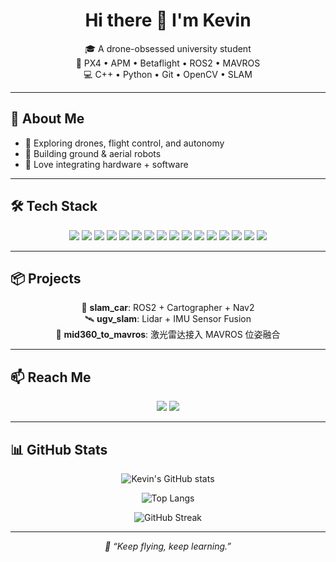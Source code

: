 <h1 align="center">Hi there 👋 I'm Kevin</h1>

<p align="center">
  🎓 A drone-obsessed university student<br>
  🚁 PX4 • APM • Betaflight • ROS2 • MAVROS<br>
  💻 C++ • Python • Git • OpenCV • SLAM
</p>

---

## 🚀 About Me

- 🔧 Exploring drones, flight control, and autonomy  
- 🤖 Building ground & aerial robots  
- 🧩 Love integrating hardware + software

---

## 🛠️ Tech Stack

<p align="center">
  <!-- Core Languages & Frameworks -->
  <img src="https://img.shields.io/badge/C++-00599C?style=for-the-badge&logo=c%2B%2B&logoColor=white"/>
  <img src="https://img.shields.io/badge/Python-3776AB?style=for-the-badge&logo=python&logoColor=white"/>
  <img src="https://img.shields.io/badge/Git-F05032?style=for-the-badge&logo=git&logoColor=white"/>
  <img src="https://img.shields.io/badge/ROS2_Humble-22314E?style=for-the-badge&logo=ros&logoColor=white"/>
  <img src="https://img.shields.io/badge/Ubuntu-22.04-E95420?style=for-the-badge&logo=ubuntu&logoColor=white"/>

  <!-- Drone Systems -->
  <img src="https://img.shields.io/badge/PX4-000000?style=for-the-badge&logo=px4&logoColor=white"/>
  <img src="https://img.shields.io/badge/APM-008000?style=for-the-badge&logo=apm&logoColor=white"/>
  <img src="https://img.shields.io/badge/Betaflight-FECA1B?style=for-the-badge&logo=data&logoColor=black"/>
  <img src="https://img.shields.io/badge/QGroundControl-3949AB?style=for-the-badge&logo=google-earth&logoColor=white"/>
  <img src="https://img.shields.io/badge/ELRS_Configurator-00BFFF?style=for-the-badge&logo=bluetooth&logoColor=white"/>

  <!-- Tools -->
  <img src="https://img.shields.io/badge/Arduino_IDE-00979D?style=for-the-badge&logo=arduino&logoColor=white"/>
  <img src="https://img.shields.io/badge/STM32CubeMX-03234B?style=for-the-badge&logo=stmicroelectronics&logoColor=white"/>
  <img src="https://img.shields.io/badge/VS_Code-007ACC?style=for-the-badge&logo=visual-studio-code&logoColor=white"/>
  <img src="https://img.shields.io/badge/SolidWorks-FF0000?style=for-the-badge&logo=solidworks&logoColor=white"/>

  <!-- Visualization -->
  <img src="https://img.shields.io/badge/OpenCV-5C3EE8?style=for-the-badge&logo=opencv&logoColor=white"/>
  <img src="https://img.shields.io/badge/Linux-000000?style=for-the-badge&logo=linux&logoColor=white"/>
</p>

---

## 📦 Projects

<p align="center">
  🔭 <b>slam_car</b>: ROS2 + Cartographer + Nav2 <br>
  🛰️ <b>ugv_slam</b>: Lidar + IMU Sensor Fusion <br>
  🧠 <b>mid360_to_mavros</b>: 激光雷达接入 MAVROS 位姿融合
</p>

---

## 📫 Reach Me

<p align="center">
  <a href="mailto:your_email@example.com"><img src="https://img.shields.io/badge/Email-D14836?style=for-the-badge&logo=gmail&logoColor=white"/></a>
  <a href="https://github.com/你的用户名"><img src="https://img.shields.io/badge/GitHub-100000?style=for-the-badge&logo=github&logoColor=white"/></a>
</p>

---

## 📊 GitHub Stats

<p align="center">
  <img src="https://github-readme-stats.vercel.app/api?username=你的用户名&show_icons=true&theme=radical" alt="Kevin's GitHub stats" />
</p>

<p align="center">
  <img src="https://github-readme-stats.vercel.app/api/top-langs/?username=你的用户名&layout=compact&theme=radical" alt="Top Langs" />
</p>

<p align="center">
  <img src="https://github-readme-streak-stats.herokuapp.com/?user=你的用户名&theme=radical" alt="GitHub Streak" />
</p>

---

<p align="center"><i>🛫 “Keep flying, keep learning.”</i></p>